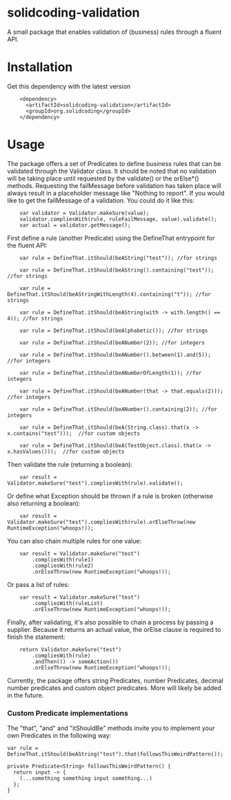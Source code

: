 # solidcoding-validation

A small package that enables validation of (business) rules through a fluent API.

# Installation

Get this dependency with the latest version

```
    <dependency>
      <artifactId>solidcoding-validation</artifactId>
      <groupId>org.solidcoding</groupId>
    </dependency>
```

# Usage

The package offers a set of Predicates to define business rules that can be validated through the
Validator class. It should be noted that no validation will be taking place until requested by the validate() or the orElse*() methods.
Requesting the failMessage before validation has taken place will always result in a placeholder message like "Nothing to report".
If you would like to get the failMessage of a validation. You could do it like this:

```
    var validator = Validator.makeSure(value);
    validator.compliesWith(rule, ruleFailMessage, value).validate();
    var actual = validator.getMessage();
```

First define a rule (another Predicate) using the DefineThat entrypoint for the fluent API:

```
    var rule = DefineThat.itShould(beAString("test")); //for strings

    var rule = DefineThat.itShould(beAString().containing("test")); //for strings

    var rule = DefineThat.itShould(beAStringWithLength(4).containing("t")); //for strings

    var rule = DefineThat.itShould(beAString(with -> with.length() == 4)); //for strings

    var rule = DefineThat.itShould(beAlphabetic()); //for strings

    var rule = DefineThat.itShould(beANumber(2)); //for integers

    var rule = DefineThat.itShould(beANumber().between(1).and(5)); //for integers

    var rule = DefineThat.itShould(beANumberOfLength(1)); //for integers

    var rule = DefineThat.itShould(beANumber(that -> that.equals(2))); //for integers

    var rule = DefineThat.itShould(beANumber().containing(2)); //for integers

    var rule = DefineThat.itShould(beA(String.class).that(x -> x.contains("test")));  //for custom objects

    var rule = DefineThat.itShould(beA(TestObject.class).that(x -> x.hasValues()));  //for custom objects
```

Then validate the rule (returning a boolean):

```
    var result = Validator.makeSure("test").compliesWith(rule).validate();
```

Or define what Exception should be thrown if a rule is broken (otherwise also returning a boolean):

```
    var result = Validator.makeSure("test").compliesWith(rule).orElseThrow(new RuntimeException("whoops!));
```

You can also chain multiple rules for one value:

```
    var result = Validator.makeSure("test")
        .compliesWith(rule1)
        .compliesWith(rule2)
        .orElseThrow(new RuntimeException("whoops!));
```

Or pass a list of rules:
```
    var result = Validator.makeSure("test")
        .compliesWith(ruleList)
        .orElseThrow(new RuntimeException("whoops!));
```

Finally, after validating, it's also possible to chain a process by passing a supplier. Because it returns an actual value, the orElse clause is required to finish the statement:
```
    return Validator.makeSure("test")
        .compliesWith(rule)
        .andThen(() -> someAction())
        .orElseThrow(new RuntimeException("whoops!));
```

Currently, the package offers string Predicates, number Predicates, decimal number predicates and custom object predicates. More will likely be added in the
future.

### Custom Predicate<T> implementations

The "that", "and" and "itShouldBe" methods invite you to implement your own Predicates in the following way:
```
var rule = DefineThat.itShould(beAString("test").that(followsThisWeirdPattern());

private Predicate<String> followsThisWeirdPattern() {
  return input -> {
    (...something something input something...)
  };
}
```